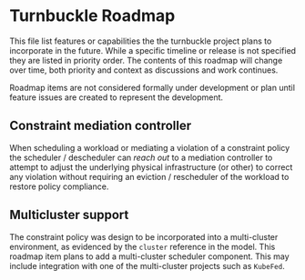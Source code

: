 # Turnbuckle Roadmap

This file list features or capabilities the the turnbuckle project plans
to incorporate in the future. While a specific timeline or release is not
specified they are listed in priority order. The contents of this roadmap
will change over time, both priority and context as discussions and work
continues.

Roadmap items are not considered formally under development or plan until
feature issues are created to represent the development.

## Constraint mediation controller

When scheduling a workload or mediating a violation of a constraint policy
the scheduler / descheduler can _reach out_ to a mediation controller
to attempt to adjust the underlying physical infrastructure (or other) to
correct any violation without requiring an eviction / rescheduler of the
workload to restore policy compliance.

## Multicluster support

The constraint policy was design to be incorporated into a multi-cluster
environment, as evidenced by the `cluster` reference in the model. This
roadmap item plans to add a multi-cluster scheduler component. This may
include integration with one of the multi-cluster projects such as `KubeFed`.
